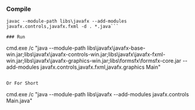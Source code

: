 ### Compile

```
javac --module-path libs\javafx --add-modules javafx.controls,javafx.fxml -d . *.java```

### Run

```
cmd.exe /c "java --module-path libs\javafx\javafx-base-win.jar;libs\javafx\javafx-controls-win.jar;libs\javafx\javafx-fxml-win.jar;libs\javafx\javafx-graphics-win.jar;libs\formsfx\formsfx-core.jar --add-modules javafx.controls,javafx.fxml,javafx.graphics Main"
```

Or For Short

```
cmd.exe /c "java --module-path libs\javafx --add-modules javafx.controls Main.java"
```
